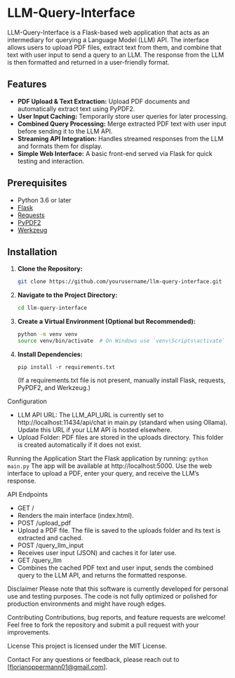 # LLM-Query-Interface

LLM-Query-Interface is a Flask-based web application that acts as an intermediary for querying a Language Model (LLM) API. The interface allows users to upload PDF files, extract text from them, and combine that text with user input to send a query to an LLM. The response from the LLM is then formatted and returned in a user-friendly format.

## Features

- **PDF Upload & Text Extraction:** Upload PDF documents and automatically extract text using PyPDF2.
- **User Input Caching:** Temporarily store user queries for later processing.
- **Combined Query Processing:** Merge extracted PDF text with user input before sending it to the LLM API.
- **Streaming API Integration:** Handles streamed responses from the LLM and formats them for display.
- **Simple Web Interface:** A basic front-end served via Flask for quick testing and interaction.

## Prerequisites

- Python 3.6 or later
- [Flask](https://palletsprojects.com/p/flask/)
- [Requests](https://docs.python-requests.org/)
- [PyPDF2](https://pythonhosted.org/PyPDF2/)
- [Werkzeug](https://werkzeug.palletsprojects.com/)

## Installation

1. **Clone the Repository:**
   ```bash
   git clone https://github.com/yourusername/llm-query-interface.git
   ```
2. **Navigate to the Project Directory:**

   ```bash
   cd llm-query-interface
   ```
3. **Create a Virtual Environment (Optional but Recommended):**
   ```bash
   python -m venv venv
   source venv/bin/activate  # On Windows use `venv\Scripts\activate`
   ```
4. **Install Dependencies:**
   ```
   pip install -r requirements.txt
   ```
   (If a requirements.txt file is not present, manually install Flask, requests, PyPDF2, and Werkzeug.)

Configuration
- LLM API URL: The LLM_API_URL is currently set to http://localhost:11434/api/chat in main.py (standard when using Ollama). Update this URL if your LLM API is hosted elsewhere.
- Upload Folder: PDF files are stored in the uploads directory. This folder is created automatically if it does not exist.

Running the Application
Start the Flask application by running:
	```
  	python main.py
  	```
The app will be available at http://localhost:5000. Use the web interface to upload a PDF, enter your query, and receive the LLM’s response.

API Endpoints
- GET /
- Renders the main interface (index.html).
- POST /upload_pdf
- Upload a PDF file. The file is saved to the uploads folder and its text is extracted and cached.
- POST /query_llm_input
- Receives user input (JSON) and caches it for later use.
- GET /query_llm
- Combines the cached PDF text and user input, sends the combined query to the LLM API, and returns the formatted response.

Disclaimer
Please note that this software is currently developed for personal use and testing purposes. The code is not fully optimized or polished for production environments and might have rough edges.

Contributing
Contributions, bug reports, and feature requests are welcome! Feel free to fork the repository and submit a pull request with your improvements.

License
This project is licensed under the MIT License.

Contact
For any questions or feedback, please reach out to [florianoppermann01@gmail.com].


